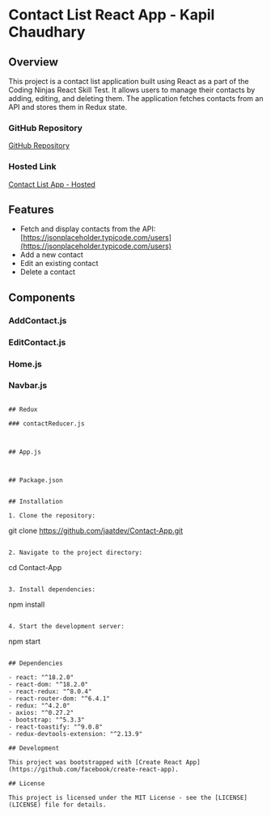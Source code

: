 # Contact List React App - Kapil Chaudhary

## Overview

This project is a contact list application built using React as a part of the Coding Ninjas React Skill Test. It allows users to manage their contacts by adding, editing, and deleting them. The application fetches contacts from an API and stores them in Redux state.

### GitHub Repository

[GitHub Repository](https://github.com/jaatdev/Contact-App)

### Hosted Link

[Contact List App - Hosted](https://65ed350c28bd131fa802b5a3--contact-list-kapilchaudhary.netlify.app/)

## Features

- Fetch and display contacts from the API: [https://jsonplaceholder.typicode.com/users](https://jsonplaceholder.typicode.com/users)
- Add a new contact
- Edit an existing contact
- Delete a contact

## Components

### AddContact.js


### EditContact.js

### Home.js

### Navbar.js


```

## Redux

### contactReducer.js



## App.js



## Package.json


## Installation

1. Clone the repository:

```
git clone https://github.com/jaatdev/Contact-App.git
```

2. Navigate to the project directory:

```
cd Contact-App
```

3. Install dependencies:

```
npm install
```

4. Start the development server:

```
npm start
```

## Dependencies

- react: "^18.2.0"
- react-dom: "^18.2.0"
- react-redux: "^8.0.4"
- react-router-dom: "^6.4.1"
- redux: "^4.2.0"
- axios: "^0.27.2"
- bootstrap: "^5.3.3"
- react-toastify: "^9.0.8"
- redux-devtools-extension: "^2.13.9"

## Development

This project was bootstrapped with [Create React App](https://github.com/facebook/create-react-app).

## License

This project is licensed under the MIT License - see the [LICENSE](LICENSE) file for details.
